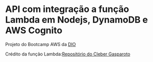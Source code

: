 # API com integração a função Lambda em Nodejs, DynamoDB e AWS Cognito

Projeto do Bootcamp AWS da [DIO](https://github.com/digitalinnovationone)

Crédito da função Lambda:[Repositório do Cleber Gasparoto](https://github.com/chgasparoto/youtube-cleber-gasparoto/tree/main/0004-serverless-pattern-rest-api)
